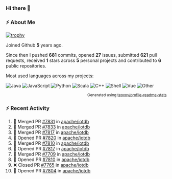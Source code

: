 ### Hi there 👋

### :zap: About Me

[![trophy](https://github-profile-trophy.vercel.app/?username=HTHou&theme=onedark)](https://github.com/ryo-ma/github-profile-trophy)
   
Joined Github **5** years ago.

Since then I pushed **681** commits, opened **27** issues, submitted **621** pull requests, received **1** stars across **5** personal projects and contributed to **6** public repositories.

Most used languages across my projects:

![Java](https://img.shields.io/static/v1?style=flat-square&label=%E2%A0%80&color=555&labelColor=%23b07219&message=Java%EF%B8%B194.4%25)
![JavaScript](https://img.shields.io/static/v1?style=flat-square&label=%E2%A0%80&color=555&labelColor=%23f1e05a&message=JavaScript%EF%B8%B11.4%25)
![Python](https://img.shields.io/static/v1?style=flat-square&label=%E2%A0%80&color=555&labelColor=%233572A5&message=Python%EF%B8%B10.7%25)
![Scala](https://img.shields.io/static/v1?style=flat-square&label=%E2%A0%80&color=555&labelColor=%23c22d40&message=Scala%EF%B8%B10.6%25)
![C++](https://img.shields.io/static/v1?style=flat-square&label=%E2%A0%80&color=555&labelColor=%23f34b7d&message=C%2B%2B%EF%B8%B10.6%25)
![Shell](https://img.shields.io/static/v1?style=flat-square&label=%E2%A0%80&color=555&labelColor=%2389e051&message=Shell%EF%B8%B10.4%25)
![Vue](https://img.shields.io/static/v1?style=flat-square&label=%E2%A0%80&color=555&labelColor=%2341b883&message=Vue%EF%B8%B10.3%25)
![Other](https://img.shields.io/static/v1?style=flat-square&label=%E2%A0%80&color=555&labelColor=%23ededed&message=Other%EF%B8%B11.2%25)

<p align="right"><sub>Generated using <a href="https://github.com/marketplace/actions/profile-readme-stats">teoxoy/profile-readme-stats</a></sub></p>


<!--![](https://github.com/HTHou/HTHou/blob/output/github-contribution-grid-snake.svg)-->

<!--![Haonan Hou's github stats](https://github-readme-stats.vercel.app/api?username=HTHou&count_private=true&show_icons=true&theme=onedark)-->

<!--![Haonan Hou's wakatime stats](https://github-readme-stats.vercel.app/api/wakatime?username=HTHou&layout=compact&theme=onedark)-->

<!--![Top Langs](https://github-readme-stats.vercel.app/api/top-langs/?username=HTHou&theme=onedark&layout=compact)-->

### :zap: Recent Activity
<!--START_SECTION:activity-->
1. 🎉 Merged PR [#7831](https://github.com/apache/iotdb/pull/7831) in [apache/iotdb](https://github.com/apache/iotdb)
2. 🎉 Merged PR [#7833](https://github.com/apache/iotdb/pull/7833) in [apache/iotdb](https://github.com/apache/iotdb)
3. 🎉 Merged PR [#7817](https://github.com/apache/iotdb/pull/7817) in [apache/iotdb](https://github.com/apache/iotdb)
4. 💪 Opened PR [#7820](https://github.com/apache/iotdb/pull/7820) in [apache/iotdb](https://github.com/apache/iotdb)
5. 🎉 Merged PR [#7810](https://github.com/apache/iotdb/pull/7810) in [apache/iotdb](https://github.com/apache/iotdb)
6. 💪 Opened PR [#7817](https://github.com/apache/iotdb/pull/7817) in [apache/iotdb](https://github.com/apache/iotdb)
7. 🎉 Merged PR [#7709](https://github.com/apache/iotdb/pull/7709) in [apache/iotdb](https://github.com/apache/iotdb)
8. 💪 Opened PR [#7810](https://github.com/apache/iotdb/pull/7810) in [apache/iotdb](https://github.com/apache/iotdb)
9. ❌ Closed PR [#7765](https://github.com/apache/iotdb/pull/7765) in [apache/iotdb](https://github.com/apache/iotdb)
10. 💪 Opened PR [#7804](https://github.com/apache/iotdb/pull/7804) in [apache/iotdb](https://github.com/apache/iotdb)
<!--END_SECTION:activity-->

<!--
**HTHou/HTHou** is a ✨ _special_ ✨ repository because its `README.md` (this file) appears on your GitHub profile.

Here are some ideas to get you started:

- 🔭 I’m currently working on ...
- 🌱 I’m currently learning ...
- 👯 I’m looking to collaborate on ...
- 🤔 I’m looking for help with ...
- 💬 Ask me about ...
- 📫 How to reach me: ...
- 😄 Pronouns: ...
- ⚡ Fun fact: ...
-->
